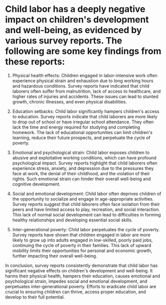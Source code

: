 # Child labor has a deeply negative impact on children's development and well-being, as evidenced by various survey reports. The following are some key findings from these reports:

1. Physical health effects: Children engaged in labor-intensive work often experience physical strain and exhaustion due to long working hours and hazardous conditions. Survey reports have indicated that child laborers often suffer from malnutrition, lack of access to healthcare, and higher rates of injuries and accidents. These issues can lead to stunted growth, chronic illnesses, and even physical disabilities.

2. Education setbacks: Child labor significantly hampers children's access to education. Survey reports indicate that child laborers are more likely to drop out of school or have irregular school attendance. They often lack the time and energy required for studying and completing homework. The lack of educational opportunities can limit children's learning, reduce their future prospects, and perpetuate the cycle of poverty.

3. Emotional and psychological strain: Child labor exposes children to abusive and exploitative working conditions, which can have profound psychological impact. Survey reports highlight that child laborers often experience stress, anxiety, and depression due to the pressures they face at work, the denial of their childhood, and the violation of their rights. Such emotional strain can hinder their overall well-being and cognitive development.

4. Social and emotional development: Child labor often deprives children of the opportunity to socialize and engage in age-appropriate activities. Survey reports suggest that child laborers often face isolation from their peers and have limited access to play, recreation, and social interaction. This lack of normal social development can lead to difficulties in forming healthy relationships and developing essential social skills.

5. Inter-generational poverty: Child labor perpetuates the cycle of poverty. Survey reports have shown that children engaged in labor are more likely to grow up into adults engaged in low-skilled, poorly paid jobs, continuing the cycle of poverty in their families. This lack of upward mobility limits their opportunities for personal and economic growth, further impacting their overall well-being.

In conclusion, survey reports consistently demonstrate that child labor has significant negative effects on children's development and well-being. It harms their physical health, hampers their education, causes emotional and psychological strain, impedes social and emotional development, and perpetuates inter-generational poverty. Efforts to eradicate child labor are crucial to ensuring children can thrive, access proper education, and develop to their full potential.
